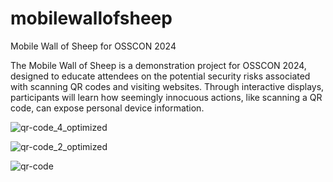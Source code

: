 # mobilewallofsheep


Mobile Wall of Sheep for OSSCON 2024

The Mobile Wall of Sheep is a demonstration project for OSSCON 2024, designed to educate attendees on the potential security risks associated with scanning QR codes and visiting websites. Through interactive displays, participants will learn how seemingly innocuous actions, like scanning a QR code, can expose personal device information. 

![qr-code_4_optimized](https://github.com/user-attachments/assets/11cb9ce7-dbbe-46c7-839f-1f018df67560)

![qr-code_2_optimized](https://github.com/user-attachments/assets/9f820309-11d1-4717-b47f-656f1b980760)

![qr-code](https://github.com/user-attachments/assets/a673f62c-44b3-4206-9412-b88c8cc62b1b)



